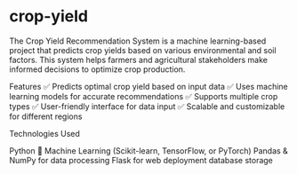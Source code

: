 # crop-yield

The Crop Yield Recommendation System is a machine learning-based project that predicts crop yields based on various environmental and soil factors. This system helps farmers and agricultural stakeholders make informed decisions to optimize crop production.

Features
✅ Predicts optimal crop yield based on input data
✅ Uses machine learning models for accurate recommendations
✅ Supports multiple crop types
✅ User-friendly interface for data input
✅ Scalable and customizable for different regions

Technologies Used

Python 🐍
Machine Learning (Scikit-learn, TensorFlow, or PyTorch)
Pandas & NumPy for data processing
Flask for web deployment 
database storage
